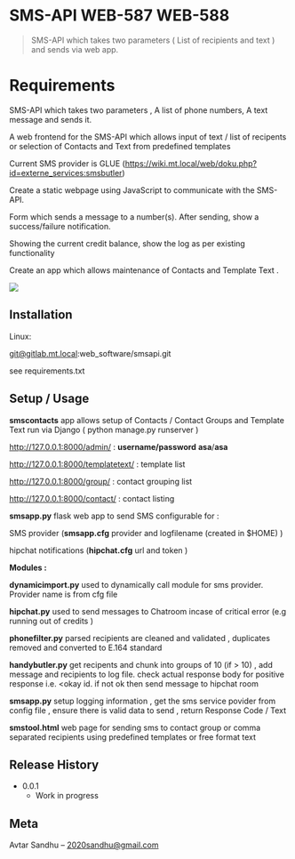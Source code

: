 # SMS-API WEB-587 WEB-588

> SMS-API which takes two parameters ( List of recipients and text ) and sends via web app.

# Requirements

SMS-API which takes two parameters , A list of phone numbers, A text message and sends it.

A web frontend for the SMS-API which allows  input  of text / list of recipents or  selection of Contacts and Text from predefined templates


Current SMS provider is GLUE (https://wiki.mt.local/web/doku.php?id=externe_services:smsbutler)

Create a static webpage using JavaScript to communicate with the SMS-API.

Form which sends a message to a number(s). After sending, show a success/failure notification.

Showing the current credit balance, show the log as per existing functionality

Create an app which allows maintenance of Contacts and Template Text .



![](header.png)

## Installation

Linux:

git@gitlab.mt.local:web_software/smsapi.git

see requirements.txt


## Setup / Usage



**smscontacts** app allows setup of Contacts / Contact Groups and Template Text
run via Django  ( python manage.py runserver )


http://127.0.0.1:8000/admin/         : **username/password** **asa**/**asa**  

http://127.0.0.1:8000/templatetext/  : template list

http://127.0.0.1:8000/group/         : contact grouping list

http://127.0.0.1:8000/contact/       : contact listing


**smsapp.py**  flask web app to send SMS configurable for :

SMS provider (**smsapp.cfg**  provider and logfilename (created in $HOME) )

hipchat notifications (**hipchat.cfg**   url and token )


**Modules :** 


**dynamicimport.py**  used to dynamically call module for sms provider. Provider name is from cfg file 

**hipchat.py**  used to send messages to Chatroom incase of critical error (e.g running out of credits )

**phonefilter.py**      parsed recipients are cleaned and validated , duplicates removed and converted  to  E.164 standard

**handybutler.py**      get recipents and chunk into groups of 10 (if > 10) , add message and recipients to log file. check actual response body for positive response i.e. <okay id. if not ok then send message to hipchat room

**smsapp.py**           setup logging information , get the sms service povider from config file , ensure there is valid data to send , return Response Code / Text 




**smstool.html**  web page for sending sms to contact group or comma separated recipients using predefined templates or free format text




## Release History


* 0.0.1
    * Work in progress

## Meta



Avtar Sandhu – 2020sandhu@gmail.com